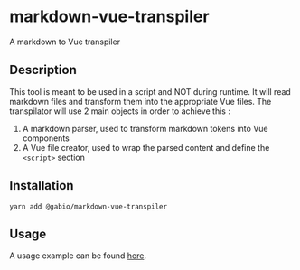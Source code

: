 # markdown-vue-transpiler

A markdown to Vue transpiler

## Description

This tool is meant to be used in a script and NOT during runtime. It will read markdown files and transform them into the appropriate Vue files. The transpilator will use 2 main objects in order to achieve this :

1. A markdown parser, used to transform markdown tokens into Vue components
2. A Vue file creator, used to wrap the parsed content and define the `<script>` section

## Installation

```
yarn add @gabio/markdown-vue-transpiler
```

## Usage

A usage example can be found [here](./example).
